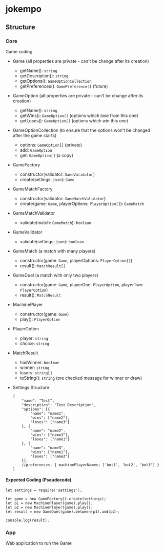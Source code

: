 # jokempo

## Structure
### Core
Game coding

* Game (all properties are private - can't be change after its creation)
  * getName(): `string`
  * getDescription(): `string`
  * getOptions(): `GameOptionCollection`
  * getPreferences(): `GamePreference[]`  (future)

* GameOption (all properties are private - can't be change after its creation)
  * getName(): `string`
  * getWins(): `GameOption[]` (options which lose from this one)
  * getLoses(): `GameOption[]` (options which win this one)

* GameOptionCollection (to ensure that the options won't be changed after the game starts)
  * options: `GameOption[]` (private)
  * add: `GameOption`
  * get: `GameOption[]` (a copy)

* GameFactory
  * constructor(validator: `GameValidator`)
  * create(settings: `json`): `Game`

* GameMatchFactory
  * constructor(validator: `GameMatchValidator`)
  * create(game: `Game`, playerOptions: `PlayerOption[]`): `GameMatch`
  
* GameMatchValidator
  * validate(match: `GameMatch`): `boolean`

* GameValidator
  * validate(settings: `json`): `boolean`

* GameMatch (a match with many  players)
  * constructor(game: `Game`, playerOptions: `PlayerOption[]`)
  * result(): `MatchResult[]`

* GameDuel (a match with only two players)
  * constructor(game: `Game`, playerOne: `PlayerOption`, playerTwo: `PlayerOption`)
  * result(): `MatchResult`

* MachinePlayer
  * constructor(game: `Game`)
  * play(): `PlayerOption`

* PlayerOption
  * player: `string`
  * choice: `string`

* MatchResult
  * hasWinner: `boolean`
  * winner: `string`
  * losers: `string[]`
  * toString(): `string` (pre checked message for winner or draw)

* Settings Structure
    ```
    {
        "name": "Test",
        "description": "Test Description",
        "options": [{
            "name": "name1",
            "wins": ["name2"],
            "loses": ["name3"]
        }, {
            "name": "name2",
            "wins": ["name3"],
            "loses": ["name1"]
        }, {
            "name": "name3",
            "wins": ["name1"],
            "loses": ["name2"]
        }],
        //preferences: { machinePlayerNames: ['bot1', 'bot2', 'bot3'] }
    }
    ```
#### Expected Coding (Pseudocode)
```
let settings = require('settings');

let game = new GameFactory().create(settings);
let p1 = new MachinePlayer(game).play();
let p2 = new MachinePlayer(game).play();
let result = new GameDuel(game).between(p1).and(p2);

console.log(result);
```

### App
Web application to run the Game